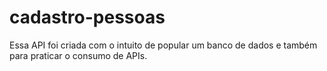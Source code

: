 # cadastro-pessoas

Essa API foi criada com o intuito de popular um banco de dados e também para praticar o consumo de APIs.
